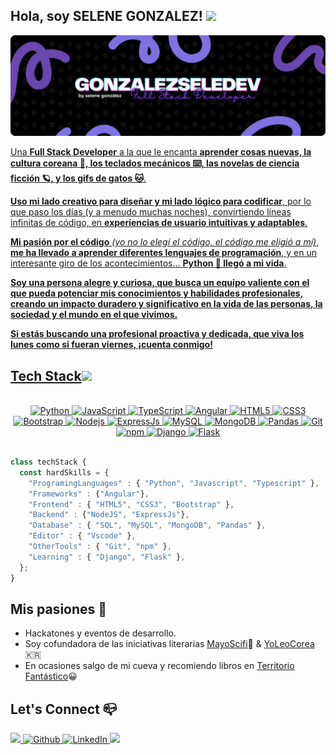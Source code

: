 <h2>Hola, soy SELENE GONZALEZ! <img src="https://media.giphy.com/media/mGcNjsfWAjY5AEZNw6/giphy.gif" width="50"></h2>

<a href="https://github.com/gonzalezseledev"><img src="https://github.com/gonzalezseledev/gonzalezseledev/blob/main/banner_github.png"/>

Una **Full Stack Developer** a la que le encanta **aprender cosas nuevas, la cultura coreana 🌺, los teclados mecánicos ⌨️, las novelas de ciencia ficción 🪐, y los gifs de gatos 🐱**.

**Uso mi lado creativo para diseñar y mi lado lógico para codificar**, por lo que paso los días (y a menudo muchas noches), convirtiendo líneas infinitas de código, en **experiencias de usuario intuitivas y adaptables**.

**Mi pasión por el código** *(yo no lo elegí el código, el código me eligió a mí)*, **me ha llevado a aprender diferentes lenguajes de programación**, y en un interesante giro de los acontecimientos... **Python 🐍 llegó a mi vida**.

**Soy una persona alegre y curiosa, que busca un equipo valiente con el que pueda potenciar mis conocimientos y habilidades profesionales, creando un impacto duradero y significativo en la vida de las personas, la sociedad y el mundo en el que vivimos.**

**Si estás buscando una profesional proactiva y dedicada, que viva los lunes como si fueran viernes, ¡cuenta conmigo!**

<!-- Tech Stack Section -->

<h2>Tech Stack<img src="https://media.giphy.com/media/VgCDAzcKvsR6OM0uWg/giphy.gif" width="50"></h2>  
<br>
<div align="center">
  <img alt="Python" src="https://img.shields.io/badge/python-7F73E3?style=for-the-badge&logo=python&logoColor=white&labelColor=000001" />
  <img alt="JavaScript" src="https://img.shields.io/badge/javascript-7F73E3?style=for-the-badge&logo=javascript&logoColor=white&labelColor=000001" /> 
  <img alt="TypeScript" src="https://img.shields.io/badge/typescript-7F73E3?style=for-the-badge&logo=typescript&logoColor=white&labelColor=000001" />
  <img alt="Angular" src="https://img.shields.io/badge/angular-7F73E3?style=for-the-badge&logo=angular&logoColor=white&labelColor=000001" />
  <img alt="HTML5" src="https://img.shields.io/badge/html5-7F73E3?style=for-the-badge&logo=html5&logoColor=white&labelColor=000001" />
  <img alt="CSS3" src="https://img.shields.io/badge/css3-7F73E3?style=for-the-badge&logo=css3&logoColor=white&labelColor=000001" />
  <img alt="Bootstrap" src="https://img.shields.io/badge/bootstrap-7F73E3?style=for-the-badge&logo=bootstrap&logoColor=white&labelColor=000001" />
  <img alt="Nodejs" src="https://img.shields.io/badge/node.js-7F73E3?style=for-the-badge&logo=node.js&logoColor=white&labelColor=000001" />
  <img alt="ExpressJs" src="https://img.shields.io/badge/express.js-7F73E3?style=for-the-badge&logo=express&logoColor=white&labelColor=000001" />
  <img alt="MySQL" src="https://img.shields.io/badge/mysql-7F73E3.svg?style=for-the-badge&logo=mysql&logoColor=white&labelColor=000001" />
  <img alt="MongoDB" src="https://img.shields.io/badge/MongoDB-7F73E3.svg?style=for-the-badge&logo=mongodb&logoColor=white&labelColor=000001" />
  <img alt="Pandas" src="https://img.shields.io/badge/pandas-7F73E3.svg?style=for-the-badge&logo=pandas&logoColor=white&labelColor=000001" />
  <img alt="Git" src="https://img.shields.io/badge/git-7F73E3?style=for-the-badge&logo=git&logoColor=white&labelColor=000001" />
  <img alt="npm" src="https://img.shields.io/badge/-NPM-7F73E3.svg?style=flat-square&logo=npm&logoColor=white&labelColor=000001" />
  <img alt="Django" src="https://img.shields.io/badge/django-7F73E3?style=for-the-badge&logo=django&logoColor=white&labelColor=000001" />
  <img alt="Flask" src="https://img.shields.io/badge/flask-7F73E3?style=for-the-badge&logo=flask&logoColor=white&labelColor=000001" />
</div>
<br>

```javascript
class techStack { 
  const hardSkills = {  
    "ProgramingLanguages" : { "Python", "Javascript", "Typescript" },
    "Frameworks" : {"Angular"},
    "Frontend" : { "HTML5", "CSS3", "Bootstrap" },
    "Backend" : {"NodeJS", "ExpressJs"},
    "Database" : { "SQL", "MySQL", "MongoDB", "Pandas" },
    "Editor" : { "Vscode" },
    "OtherTools" : { "Git", "npm" },
    "Learning" : { "Django", "Flask" },
  };
}
```

<!-- BEGIN PROJECTS-CARDS

## 👩🏻‍💻 Proyectos Destacados:

[![5 things I wish I knew before studying Computer Science](https://ytcards.demolab.com/?id=Wjj21p3tvcg&title=5+things+I+wish+I+knew+before+studying+Computer+Science&lang=en&timestamp=1636628400&background_color=%230d1117&title_color=%23ffffff&stats_color=%23dedede&max_title_lines=1&width=250&border_radius=5&duration=436 "5 things I wish I knew before studying Computer Science")](https://youtu.be/Wjj21p3tvcg?si=b7QYksN87h0wsGpQ)
[![Tips and advice for Computer Science students](https://ytcards.demolab.com/?id=UItfbdI0oNc&title=Tips+and+advice+for+Computer+Science+students&lang=en&timestamp=1638183600&background_color=%230d1117&title_color=%23ffffff&stats_color=%23dedede&max_title_lines=1&width=250&border_radius=5&duration=380 "Tips and advice for Computer Science students")](https://youtu.be/UItfbdI0oNc?si=mjrsewEwBdhtvzDX)
[![My Computer Science degree in 13 minutes](https://ytcards.demolab.com/?id=Dd_4zfmY-aA&title=My+Computer+Science+degree+in+13+minutes&lang=en&timestamp=1693396800&background_color=%230d1117&title_color=%23ffffff&stats_color=%23dedede&max_title_lines=1&width=250&border_radius=5&duration=786 "My Computer Science degree in 13 minutes")](https://youtu.be/Dd_4zfmY-aA?si=1AhwiUIamfs6clV3)
[![How I would learn to code (if I could start over)](https://ytcards.demolab.com/?id=kS03mP7p0ts&title=How+I+would+learn+to+code+(+if+I+could+start+over+)&lang=en&timestamp=1698663600&background_color=%230d1117&title_color=%23ffffff&stats_color=%23dedede&max_title_lines=1&width=250&border_radius=5&duration=695 "How I would learn to code (if I could start over)")](https://youtu.be/kS03mP7p0ts?si=7UXbigeHmyTVGP60)

END PROJECTS-CARDS -->

<!-- Passions Section -->

<h2>Mis pasiones 💜</h2>

- Hackatones y eventos de desarrollo.
- Soy cofundadora de las iniciativas literarias [MayoScifi](https://twitter.com/mayoscifi)🚀 & [YoLeoCorea](https://www.instagram.com/yoleocorea/) 🇰🇷
- En ocasiones salgo de mi cueva y recomiendo libros en [Territorio Fantástico](http://territoriofantastico)😀

<!-- Contact Section -->

<h2>Let's Connect 📪 </h2>
<p>
  <a href="mailto:gonzalezseledev@gmail.com">
    <img src="https://img.shields.io/badge/Gmail-7F73E3?style=for-the-badge&logo=gmail&logoColor=white&labelColor=000001" target="_blank" />
  </a>
  <a href="https://github.com/gonzalezseledev" target="_blank">
    <img alt="Github" src="https://img.shields.io/badge/GitHub-7F73E3?&style=for-the-badge&logo=Github&logoColor=white&labelColor=000001" />
  </a> 
  <a href="https://linkedin.com/in/gonzalezseledev" target="_blank">
    <img alt="LinkedIn" src="https://img.shields.io/badge/linkedin-7F73E3?&style=for-the-badge&logo=linkedin&logoColor=white&labelColor=000001" />
  </a> 
  <a href="https://gonzalezseledev.github.io/portfolio/home.html" target="_blank">
     <img src="https://img.shields.io/badge/Portfolio-7F73E3?style=for-the-badge&logo=todoist&logoColor=white&labelColor=000001" target="_blank" />
  </a>
</p>
